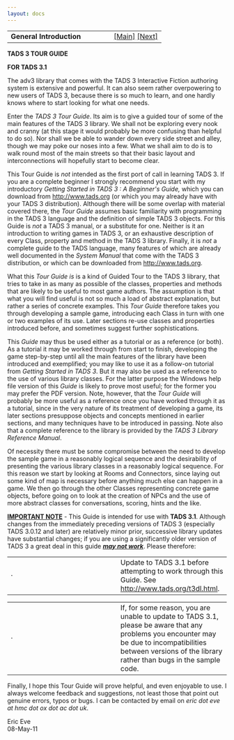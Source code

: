 ```yaml
---
layout: docs
---
```

<table width="100%" data-border="0" data-cellspacing="0"
data-cellpadding="3" data-bgcolor="#C0C0C0">
<colgroup>
<col style="width: 50%" />
<col style="width: 50%" />
</colgroup>
<tbody>
<tr>
<td style="text-align: left;"><strong>General Introduction<br />
</strong></td>
<td style="text-align: right;"><a
href="generalintroduction.html">[Main]</a> <a
href="thesamplegame.html">[Next]</a></td>
</tr>
</tbody>
</table>

  
  

**TADS 3 TOUR GUIDE**  

  

**FOR TADS 3.1**  

  
The adv3 library that comes with the TADS 3 Interactive Fiction
authoring system is extensive and powerful. It can also seem rather
overpowering to new users of TADS 3, because there is so much to learn,
and one hardly knows where to start looking for what one needs.  
  
Enter the *TADS 3 Tour Guide*. Its aim is to give a guided tour of some
of the main features of the TADS 3 library. We shall not be exploring
every nook and cranny (at this stage it would probably be more confusing
than helpful to do so). Nor shall we be able to wander down every side
street and alley, though we may poke our noses into a few. What we shall
aim to do is to walk round most of the main streets so that their basic
layout and interconnections will hopefully start to become clear.  
  
This Tour Guide is *not* intended as the first port of call in learning
TADS 3. If you are a complete beginner I strongly recommend you start
with my introductory *Getting Started in TADS 3 : A Beginner's Guide,*
which you can download from
<a href="%20http://www.tads.org" target="_top">http://www.tads.org</a>
(or which you may already have with your TADS 3 distribution). Although
there will be some overlap with material covered there, the *Tour Guide*
assumes basic familiarity with programming in the TADS 3 language and
the definition of simple TADS 3 objects. For this Guide is *not* a TADS
3 manual, or a substitute for one. Neither is it an introduction to
writing games in TADS 3, or an exhaustive description of every Class,
property and method in the TADS 3 library. Finally, it is *not* a
complete guide to the TADS language, many features of which are already
well documented in the *System Manual* that come with the TADS 3
distribution, or which can be downloaded from
<a href="%20http://www.tads.org" target="_top">http://www.tads.org</a>.  
  
What this *Tour Guide* *is* is a kind of Guided Tour to the TADS 3
library, that tries to take in as many as possible of the classes,
properties and methods that are likely to be useful to most game
authors. The assumption is that what you will find useful is not so much
a load of abstract explanation, but rather a series of concrete
examples. This *Tour Guide* therefore takes you through developing a
sample game, introducing each Class in turn with one or two examples of
its use. Later sections re-use classes and properties introduced before,
and sometimes suggest further sophistications.  
  
This *Guide* may thus be used either as a tutorial or as a reference (or
both). As a tutorial it may be worked through from start to finish,
developing the game step-by-step until all the main features of the
library have been introduced and exemplified; you may like to use it as
a follow-on tutorial from *Getting Started in TADS 3*. But it may also
be used as a reference to the use of various library classes. For the
latter purpose the Windows help file version of this *Guide* is likely
to prove most useful; for the former you may prefer the PDF version.
Note, however, that the *Tour Guide* will probably be more useful as a
reference once you have worked through it as a tutorial, since in the
very nature of its treatment of developing a game, its later sections
presuppose objects and concepts mentioned in earlier sections, and many
techniques have to be introduced in passing. Note also that a complete
reference to the library is provided by the *TADS 3 Library Reference
Manual*.  
  
Of necessity there must be some compromise between the need to develop
the sample game in a reasonably logical sequence and the desirability of
presenting the various library classes in a reasonably logical sequence.
For this reason we start by looking at Rooms and Connectors, since
laying out some kind of map is necessary before anything much else can
happen in a game. We then go through the other Classes representing
concrete game objects, before going on to look at the creation of NPCs
and the use of more abstract classes for conversations, scoring, hints
and the like.  
  
**<u>IMPORTANT NOTE</u>** - This Guide is intended for use with **TADS
3.1**. Although changes from the immediately preceding versions of TADS
3 (especially TADS 3.0.12 and later) are relatively minor prior,
successive library updates have substantial changes; if you are using a
significantly older version of TADS 3 a great deal in this guide
***<u>may not work</u>***. Please therefore:  
  

<table data-border="0" data-cellpadding="0" data-cellspacing="0">
<colgroup>
<col style="width: 50%" />
<col style="width: 50%" />
</colgroup>
<tbody>
<tr data-valign="top">
<td width="14">·</td>
<td>Update to TADS 3.1 before attempting to work through this Guide. See
<a href="%20http://www.tads.org/t3dl.html"
target="_top">http://www.tads.org/t3dl.html</a>.  <br />
</td>
</tr>
</tbody>
</table>

<table data-border="0" data-cellpadding="0" data-cellspacing="0">
<colgroup>
<col style="width: 50%" />
<col style="width: 50%" />
</colgroup>
<tbody>
<tr data-valign="top">
<td width="14">·</td>
<td>If, for some reason, you are unable to update to TADS 3.1, please be
aware that any problems you encounter may be due to incompatibilities
between versions of the library rather than bugs in the sample code.
 <br />
</td>
</tr>
</tbody>
</table>



  
Finally, I hope this Tour Guide will prove helpful, and even enjoyable
to use. I always welcome feedback and suggestions, not least those that
point out genuine errors, typos or bugs. I can be contacted by email on
*eric dot eve at hmc dot ox dot ac dot uk*.  
  
Eric Eve  
08-May-11  
